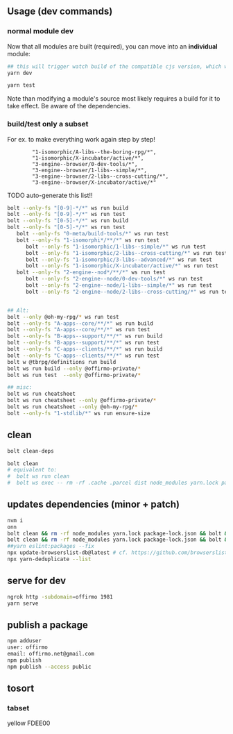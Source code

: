 
## Usage (dev commands)

### normal module dev

Now that all modules are built (required), you can move into an **individual** module:
```bash
## this will trigger watch build of the compatible cjs version, which works in all envs
yarn dev

yarn test
```

Note than modifying a module's source most likely requires a build for it to take effect.
Be aware of the dependencies.

### build/test only a subset

For ex. to make everything work again step by step!

			"1-isomorphic/A-libs--the-boring-rpg/*",
			"1-isomorphic/X-incubator/active/*",
			"3-engine--browser/0-dev-tools/*",
			"3-engine--browser/1-libs--simple/*",
			"3-engine--browser/2-libs--cross-cutting/*",
			"3-engine--browser/X-incubator/active/*"

TODO auto-generate this list!!
```bash
bolt --only-fs "[0-9]-*/*" ws run build
bolt --only-fs "[0-9]-*/*" ws run test
bolt --only-fs "[0-5]-*/*" ws run build
bolt --only-fs "[0-5]-*/*" ws run test
   bolt --only-fs "0-meta/build-tools/*" ws run test
   bolt --only-fs "1-isomorphi*/**/*" ws run test
      bolt --only-fs "1-isomorphic/1-libs--simple/*" ws run test
      bolt --only-fs "1-isomorphic/2-libs--cross-cutting/*" ws run test
      bolt --only-fs "1-isomorphic/3-libs--advanced/*" ws run test
      bolt --only-fs "1-isomorphic/X-incubator/active/*" ws run test
   bolt --only-fs "2-engine--nod*/**/*" ws run test
      bolt --only-fs "2-engine--node/0-dev-tools/*" ws run test
      bolt --only-fs "2-engine--node/1-libs--simple/*" ws run test
      bolt --only-fs "2-engine--node/2-libs--cross-cutting/*" ws run test


## Alt:
bolt --only @oh-my-rpg/* ws run test
bolt --only-fs "A-apps--core/**/*" ws run build
bolt --only-fs "A-apps--core/**/*" ws run test
bolt --only-fs "B-apps--support/**/*" ws run build
bolt --only-fs "B-apps--support/**/*" ws run test
bolt --only-fs "C-apps--clients/**/*" ws run build
bolt --only-fs "C-apps--clients/**/*" ws run test
bolt w @tbrpg/definitions run build
bolt ws run build --only @offirmo-private/*
bolt ws run test  --only @offirmo-private/*

## misc:
bolt ws run cheatsheet
bolt ws run cheatsheet --only @offirmo-private/*
bolt ws run cheatsheet --only @oh-my-rpg/*
bolt --only-fs "1-stdlib/*" ws run ensure-size
```

## clean
```bash
bolt clean-deps

bolt clean
# equivalent to:
#  bolt ws run clean
#  bolt ws exec -- rm -rf .cache .parcel dist node_modules yarn.lock package-lock.json yarn-error.log
```

## updates dependencies (minor + patch)
```bash
nvm i
onn
bolt clean && rm -rf node_modules yarn.lock package-lock.json && bolt && yarn outdated     && bolt build
bolt clean && rm -rf node_modules yarn.lock package-lock.json && bolt && bolt build
##yarn eslint:packages --fix
npx update-browserslist-db@latest # cf. https://github.com/browserslist/browserslist#browsers-data-updating
npx yarn-deduplicate --list
```

## serve for dev
```bash
ngrok http -subdomain=offirmo 1981
yarn serve
```

## publish a package
```bash
npm adduser
user: offirmo
email: offirmo.net@gmail.com
npm publish
npm publish --access public
```


## tosort

### tabset

yellow FDEE00
